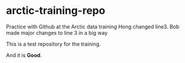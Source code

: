 # arctic-training-repo
Practice with Github at the Arctic data training
Hong changed line3. Bob made major changes to line 3 in a big way

This is a test repository for the training.

And it is **Good**.
